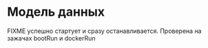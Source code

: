 # Модель данных

FIXME успешно стартует и сразу останавливается. Проверена на зажачах bootRun и dockerRun